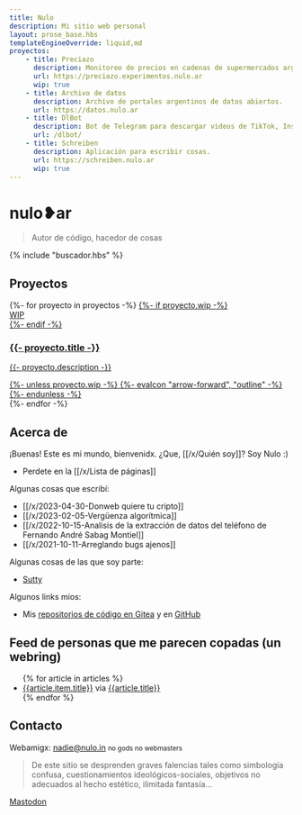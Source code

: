```yaml
---
title: Nulo
description: Mi sitio web personal
layout: prose_base.hbs
templateEngineOverride: liquid,md
proyectos:
    - title: Preciazo
      description: Monitoreo de precios en cadenas de supermercados argentinos.
      url: https://preciazo.experimentos.nulo.ar
      wip: true
    - title: Archivo de datos
      description: Archivo de portales argentinos de datos abiertos.
      url: https://datos.nulo.ar
    - title: DlBot
      description: Bot de Telegram para descargar videos de TikTok, Instagram Reels y más.
      url: /dlbot/
    - title: Schreiben
      description: Aplicación para escribir cosas.
      url: https://schreiben.nulo.ar
      wip: true
---
```


# nulo❥ar

> Autor de código, hacedor de cosas

{% include "buscador.hbs" %}

## Proyectos

<div class="not-prose grid grid-cols-2 md:grid-cols-3 gap-4">
  {%- for proyecto in proyectos -%}
    <a href="{{ proyecto.url }}" class="rounded-2xl shadow hover:shadow-lg transition-shadow bg-neutral-50 text-neutral-900 dark:bg-neutral-900 dark:text-neutral-100 relative overflow-hidden">
      {%- if proyecto.wip -%}
      <div class="bg-hazard w-64 font-black leading-none text-xl text-white text-center -rotate-45 z-20 absolute bottom-[10%] right-[-6rem]">WIP</div>
      {%- endif -%}
      <div class="flex flex-col justify-between bg-neutral-50/85 dark:bg-neutral-800/85 z-10 relative h-full p-4">
        <div class="flex flex-col gap-2 px-1">
          <h3 class="font-semibold text-2xl">{{- proyecto.title -}}</h3>
          <p class="leading-5">{{- proyecto.description -}}</p>
        </div>
        {%- unless proyecto.wip -%}
        <span class="size-8 block justify-self-end place-self-end">
          {%- evaIcon "arrow-forward", "outline" -%}
        </span>
        {%- endunless -%}
      </div>
    </a>
  {%- endfor -%}
</div>

## Acerca de

¡Buenas! Este es mi mundo, bienvenidx. ¿Que, [[/x/Quién soy]]? Soy Nulo :)

-   Perdete en la [[/x/Lista de páginas]]

Algunas cosas que escribí:

-   [[/x/2023-04-30-Donweb quiere tu cripto]]
-   [[/x/2023-02-05-Vergüenza algorítmica]]
-   [[/x/2022-10-15-Analisis de la extracción de datos del teléfono de Fernando André Sabag Montiel]]
-   [[/x/2021-10-11-Arreglando bugs ajenos]]

Algunas cosas de las que soy parte:

-   [Sutty](https://sutty.coop.ar/)

Algunos links mios:

-   Mis [repositorios de código en Gitea](https://gitea.nulo.in/Nulo) y en [GitHub](https://github.com/catdevnull)

## Feed de personas que me parecen copadas (un webring)

<ul>
  {% for article in articles %}
    <li class="article">
      <a href="{{relativeLink article.item.link article.baseUrl}}" target="_blank" rel="noopener">{{article.item.title}}</a>
      via
      <a href="{{article.link}}">{{article.title}}</a>
    </li>
  {% endfor %}
</ul>

## Contacto

Webamigx: [nadie@nulo.in](mailto:nadie@nulo.in) <small>no gods no webmasters</small>

> De este sitio se desprenden graves falencias tales como simbología confusa, cuestionamientos ideológicos-sociales, objetivos no adecuados al hecho estético, ilimitada fantasía...

<a rel="me noopener noreferrer" href="https://todon.eu/@Nulo">Mastodon</a>

